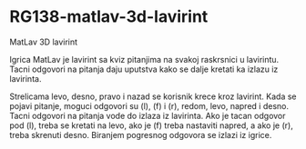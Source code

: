 # RG138-matlav-3d-lavirint
MatLav 3D lavirint

Igrica MatLav je lavirint sa kviz pitanjima na svakoj raskrsnici u lavirintu.
Tacni odgovori na pitanja daju uputstva kako se dalje kretati ka izlazu iz lavirinta.

Strelicama levo, desno, pravo i nazad se korisnik krece kroz lavirint.
Kada se pojavi pitanje, moguci odgovori su (l), (f) i (r), redom, levo, napred i desno.
Tacni odgovori na pitanja vode do izlaza iz lavirinta. Ako je tacan odgovor pod (l), treba
se kretati na levo, ako je (f) treba nastaviti napred, a ako je (r), treba skrenuti desno.
Biranjem pogresnog odgovora se izlazi iz igrice.
